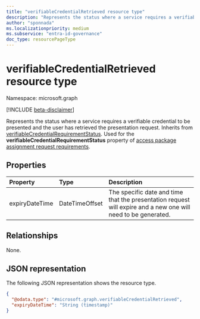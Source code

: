 ```yaml
---
title: "verifiableCredentialRetrieved resource type"
description: "Represents the status where a service requires a verifiable credential to be presented and the user has retrieved the presentation request."
author: "sponnada"
ms.localizationpriority: medium
ms.subservice: "entra-id-governance"
doc_type: resourcePageType
---
```


# verifiableCredentialRetrieved resource type

Namespace: microsoft.graph

[!INCLUDE [beta-disclaimer](../../includes/beta-disclaimer.md)]

Represents the status where a service requires a verifiable credential to be presented and the user has retrieved the presentation request.
Inherits from [verifiableCredentialRequirementStatus](../resources/verifiablecredentialrequirementstatus.md).
Used for the **verifiableCredentialRequirementStatus** property of [access package assignment request requirements](accessPackageAssignmentRequestRequirements.md).


## Properties
|Property|Type|Description|
|:---|:---|:---|
|expiryDateTime|DateTimeOffset| The specific date and time that the presentation request will expire and a new one will need to be generated. |

## Relationships
None.

## JSON representation
The following JSON representation shows the resource type.
<!-- {
  "blockType": "resource",
  "@odata.type": "microsoft.graph.verifiableCredentialRetrieved"
}
-->
``` json
{
  "@odata.type": "#microsoft.graph.verifiableCredentialRetrieved",
  "expiryDateTime": "String (timestamp)"
}
```